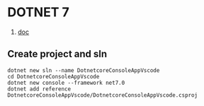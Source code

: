 # DOTNET 7

1. [doc](https://learn.microsoft.com/en-us/dotnet/core/tools/dotnet-sln)

## Create project and sln

```console
dotnet new sln --name DotnetcoreConsoleAppVscode
cd DotnetcoreConsoleAppVscode
dotnet new console --framework net7.0
dotnet add reference DotnetcoreConsoleAppVscode/DotnetcoreConsoleAppVscode.csproj
```
